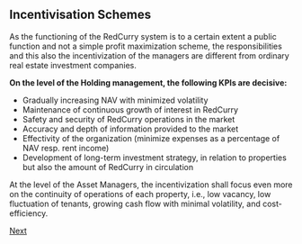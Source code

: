 ## Incentivisation Schemes
As the functioning of the RedCurry system is to a certain extent a public function and not a simple profit maximization scheme, the responsibilities and this also the incentivization of the managers are different from ordinary real estate investment companies. 

**On the level of the Holding management, the following KPIs are decisive:**  
* Gradually increasing NAV with minimized volatility
* Maintenance of continuous growth of interest in RedCurry
* Safety and security of RedCurry operations in the market
* Accuracy and depth of information provided to the market
* Effectivity of the organization (minimize expenses as a percentage of NAV resp. rent income)
* Development of long-term investment strategy, in relation to properties but also the amount of RedCurry in circulation

At the level of the Asset Managers, the incentivization shall focus even more on the continuity of operations of each property, i.e., low vacancy, low fluctuation of tenants, growing cash flow with minimal volatility, and cost-efficiency.

[Next](/asset/tokenomics/tokenomics.md)